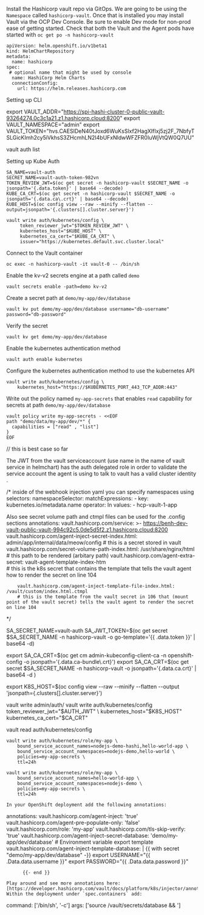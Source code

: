 Install the Hashicorp vault repo via GitOps. We are going to be using the `Namespace` called `hashicorp-vault`. Once that is installed you may install Vault via the OCP Dev Console. Be sure to enable Dev mode for non-prod ease of getting started.  Check that both the Vault and the Agent pods have started with `oc get po -n hashicorp-vault` 


```
apiVersion: helm.openshift.io/v1beta1
kind: HelmChartRepository
metadata:
  name: hashicorp
spec:
 # optional name that might be used by console
  name: HashiCorp Helm Charts
  connectionConfig:
    url: https://helm.releases.hashicorp.com
```

Setting up CLI 

export VAULT_ADDR="https://spi-hashi-cluster-0-public-vault-93264274.0c3c1a21.z1.hashicorp.cloud:8200"
export VAULT_NAMESPACE="admin"
export VAULT_TOKEN="hvs.CAESIDeN40tJoxd6WuKsSlxf2HagXIfIxj5zj2F_7NbfyTSLGicKImh2cy5iVkhsS3ZHcmhLN2I4bUFxNldwWFZFR0IuWjVtQW0Q7UU"

vault auth list 












Setting up Kube Auth 
```
SA_NAME=vault-auth 
SECRET_NAME=vault-auth-token-982vn 
TOKEN_REVIEW_JWT=$(oc get secret -n hashicorp-vault $SECRET_NAME -o jsonpath='{.data.token}' | base64 --decode)
KUBE_CA_CRT=$(oc get secret -n hashicorp-vault $SECRET_NAME -o jsonpath='{.data.ca\.crt}' | base64 --decode)
KUBE_HOST=$(oc config view --raw --minify --flatten --output=jsonpath='{.clusters[].cluster.server}')

vault write auth/kubernetes/config \
     token_reviewer_jwt="$TOKEN_REVIEW_JWT" \
     kubernetes_host="$KUBE_HOST" \
     kubernetes_ca_cert="$KUBE_CA_CRT" \
     issuer="https://kubernetes.default.svc.cluster.local"
```

Connect to the Vault container

```
oc exec -n hashicorp-vault -it vault-0 -- /bin/sh
```
Enable the kv-v2 secrets engine at a path called `demo` 
```
vault secrets enable -path=demo kv-v2
```
Create a secret path at `demo/my-app/dev/database` 

```
vault kv put demo/my-app/dev/database username="db-username" password="db-password"
```
Verify the secret
```
vault kv get demo/my-app/dev/database
```
Enable the kubernetes authentication method
```
vault auth enable kubernetes
```
Configure the kubernetes authentication method to use the kubernetes API 
```
vault write auth/kubernetes/config \
    kubernetes_host="https://$KUBERNETES_PORT_443_TCP_ADDR:443"

```
Write out the policy named `my-app-secrets` that enables `read` capability for secrets at path `demo/my-app/dev/database`
```
vault policy write my-app-secrets - <<EOF
path "demo/data/my-app/dev/*" {
  capabilities = ["read" , "list"]
}
EOF
```
// this is best case so far 

The JWT from the vault serviceaccount (use name in the name of vault service in helmchart) has the auth delegated role in order to validate the service account the agent is using to talk to vault has a valid cluster identity . 

/*
inside of the webhook injection  yaml you can specify namespaces using selectors: 
namespaceSelector:
      matchExpressions:
        - key: kubernetes.io/metadata.name
          operator: In
          values:
            - hcp-vault-1-app


Also see secret volume path and ctmpl files can be used for the .config sections 
annotations:
        vault.hashicorp.com/service: >-
          https://benh-dev-vault-public-vault-994c92c5.0de5d5f2.z1.hashicorp.cloud:8200
        vault.hashicorp.com/agent-inject-secret-index.html: admin/app/internal/data/meow/config   # this is a secret stored in vault 
        vault.hashicorp.com/secret-volume-path-index.html: /usr/share/nginx/html                  # this path to be rendered (arbitary path)
        vault.hashicorp.com/agent-extra-secret: vault-agent-template-index-htm                    
        # this is the k8s secret that contains the template that tells the vault agent how to render the secret on line 104 
        
        
        vault.hashicorp.com/agent-inject-template-file-index.html: /vault/custom/index.html.ctmpl
        # this is the template from the vault secret in 106 that (mount point of the vault secret) tells the vault agent to render the secret on line 104 


*/ 






SA_SECRET_NAME=vault-auth
SA_JWT_TOKEN=$(oc get secret $SA_SECRET_NAME -n hashicorp-vault -o go-template='{{ .data.token }}' | base64 -d) 

export SA_CA_CRT=$(oc get cm admin-kubeconfig-client-ca -n openshift-config -o jsonpath='{.data.ca-bundle\.crt}')
export SA_CA_CRT=$(oc get  secret $SA_SECRET_NAME -n hashicorp-vault -o jsonpath='{.data.ca\.crt}' | base64 -d )


export K8S_HOST=$(oc config view --raw --minify --flatten --output 'jsonpath={.clusters[].cluster.server}')

vault write admin/auth/
vault write auth/kubernetes/config \
     token_reviewer_jwt="$AUTH_JWT" \
     kubernetes_host="$K8S_HOST" \
     kubernetes_ca_cert="$CA_CRT" 
     
vault read auth/kubernetes/config


```
vault write auth/kubernetes/role/my-app \
    bound_service_account_names=nodejs-demo-hashi,hello-world-app \
    bound_service_account_namespaces=nodejs-demo,hello-world \
    policies=my-app-secrets \
    ttl=24h
```
```
vault write auth/kubernetes/role/my-app \
    bound_service_account_names=hello-world-app \
    bound_service_account_namespaces=nodejs-demo \
    policies=my-app-secrets \
    ttl=24h

In your OpenShift deployment add the following annotations: 
```
 annotations:
        vault.hashicorp.com/agent-inject: 'true'
        vault.hashicorp.com/agent-pre-populate-only: 'false'
        vault.hashicorp.com/role: 'my-app'
        vault.hashicorp.com/tls-skip-verify: 'true'
        vault.hashicorp.com/agent-inject-secret-database: 'demo/my-app/dev/database'
        # Environment variable export template
        vault.hashicorp.com/agent-inject-template-database: |
          {{ with secret "demo/my-app/dev/database" -}}
            export USERNAME="{{ .Data.data.username }}"
            export PASSWORD="{{ .Data.data.password }}"

          {{- end }}

```
Play around and see more annotations here: [https://developer.hashicorp.com/vault/docs/platform/k8s/injector/annotations]
Within the deployment under `spec.containers` add: 
```
  command: ['/bin/sh', '-c']
   args: ['source /vault/secrets/database && <entrypoint script>']
```